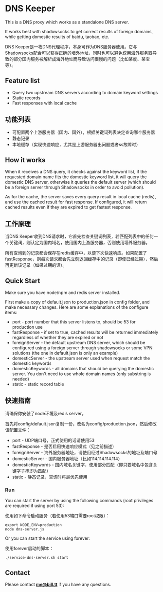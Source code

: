 # DNS Keeper
This is a DNS proxy which works as a standalone DNS server.

It works best with shadowsocks to get correct results of foreign domains, while getting domestic results of baidu, taobao, etc.

DNS Keeper是一枚DNS代理程序，本身可作为DNS服务器使用。它与Shadowsocks配合可以获得正确的墙外地址，同时也可以避免仅用海外服务器导致的部分国内服务被解析成海外地址而导致访问很慢的问题（比如某度、某宝等）。

## Feature list
* Query two upstream DNS servers according to domain keyword settings
* Static records
* Fast responses with local cache

## 功能列表
* 可配置两个上游服务器（国内、国外），根据关键词列表决定查询哪个服务器
* 静态记录
* 本地缓存（实现快速响应，尤其是上游服务器出问题或者ss故障时）

## How it works
When it receives a DNS query, it checks against the keyword list, if the requested domain name fits the domestic keyword list, it will query the domestic DNS server, otherwise it queries the default server (which should be a foreign server through Shadowsocks in order to avoid pollution).

As for the cache, the server saves every query result in local cache (redis), and use the cached result for fast response. If configured, it will return cached results even if they are expired to get fastest response.

## 工作原理
当DNS Keeper收到DNS请求时，它首先检查关键词列表，若匹配列表中的任何一个关键词，则认定为国内域名，使用国内上游服务器，否则使用墙外服务器。

所有查询到的记录都会保存在redis缓存中，以便下次快速响应。如果配置了fastResponse，则每次请求都会先立刻返回缓存中的记录（即使已经过期），然后再更新该记录（如果过期的话）。

## Quick Start
Make sure you have node/npm and redis server installed.

First make a copy of default.json to production.json in config folder, and make necessary changes. Here are some explanations of the configure items:

* port - port number that this server listens to, should be 53 for production use
* fastResponse - if set to true, cached results will be returned immediately regardless of whether they are expired or not
* foreignServer - the default upstream DNS server, which should be configured using a foreign server through shadowsocks or some VPN solutions (the one in default.json is only an example)
* domesticServer - the upstream server used when request match the domestic keywords
* domesticKeywords - all domains that should be querying the domestic server. You don't need to use whole domain names (only substring is needed)
* static - static record table

## 快速指南
请确保你安装了node环境及redis server。

首先将config/default.json复制一份，改名为config/production.json，然后修改该配置文件：

* port - UDP端口号，正式使用的话请使用53
* fastResponse - 是否启用快速响应模式（见之前描述）
* foreignServer - 海外服务器地址，请使用经过Shadowsocks的地址及端口号
* domesticServer - 国内服务器地址（比如114.114.114.114）
* domesticKeywords - 国内域名关键字，使用部分匹配（即只要域名中包含关键字子串即为匹配）
* static - 静态记录，查询时将最优先使用

### Run
You can start the server by using the following commands (root privileges are required if using port 53):

使用如下命令启动服务（若使用53端口需要root权限）：

```
export NODE_ENV=production
node dns-server.js
```

Or you can start the service using forever:

使用forever启动的脚本：

```
./service-dns-server.sh start
```

## Contact

Please contact <b>me@bill.tt</b> if you have any questions.